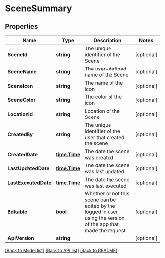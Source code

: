 # SceneSummary

## Properties

Name | Type | Description | Notes
------------ | ------------- | ------------- | -------------
**SceneId** | **string** | The unique identifier of the Scene | [optional] 
**SceneName** | **string** | The user-defined name of the Scene | [optional] 
**SceneIcon** | **string** | The name of the icon | [optional] 
**SceneColor** | **string** | The color of the icon | [optional] 
**LocationId** | **string** | Location of the Scene | [optional] 
**CreatedBy** | **string** | The unique identifier of the user that created the scene | [optional] 
**CreatedDate** | [**time.Time**](time.Time.md) | The date the scene was created | [optional] 
**LastUpdatedDate** | [**time.Time**](time.Time.md) | The date the scene was last updated | [optional] 
**LastExecutedDate** | [**time.Time**](time.Time.md) | The date the scene was last executed | [optional] 
**Editable** | **bool** | Whether or not this scene can be edited by the logged in user using the version of the app that made the request | [optional] 
**ApiVersion** | **string** |  | [optional] 

[[Back to Model list]](../README.md#documentation-for-models) [[Back to API list]](../README.md#documentation-for-api-endpoints) [[Back to README]](../README.md)


